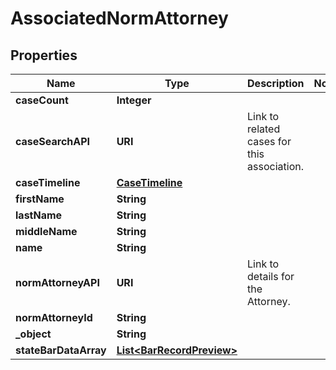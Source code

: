 

# AssociatedNormAttorney


## Properties

| Name | Type | Description | Notes |
|------------ | ------------- | ------------- | -------------|
|**caseCount** | **Integer** |  |  |
|**caseSearchAPI** | **URI** | Link to related cases for this association. |  |
|**caseTimeline** | [**CaseTimeline**](CaseTimeline.md) |  |  |
|**firstName** | **String** |  |  |
|**lastName** | **String** |  |  |
|**middleName** | **String** |  |  |
|**name** | **String** |  |  |
|**normAttorneyAPI** | **URI** | Link to details for the Attorney. |  |
|**normAttorneyId** | **String** |  |  |
|**_object** | **String** |  |  |
|**stateBarDataArray** | [**List&lt;BarRecordPreview&gt;**](BarRecordPreview.md) |  |  |



